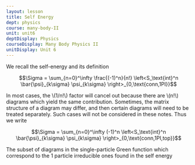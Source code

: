 ```yaml
---
layout: lesson
title: Self Energy
dept: physics
course: many-body-II
unit: unit6
deptDisplay: Physics
courseDisplay: Many Body Physics II
unitDisplay: Unit 6
---
```

We recall the self-energy and its definition

$$\Sigma = \sum_{n=0}^\infty \frac{(-1)^n}{n!} \left<S_\text{int}^n \bar{\psi}_{k\sigma} \psi_{k\sigma} \right>_{0,\text{conn,1PI}}$$

In most cases, the \\(1/n!\\) factor will cancel out because there are \\(n!\\) diagrams which yield the same contribution. Sometimes, the matrix structure of a diagram may differ, and then certain diagrams will need to be treated separately. Such cases will not be considered in these notes. Thus we write 

$$\Sigma = \sum_{n=0}^\infty (-1)^n \left<S_\text{int}^n \bar{\psi}_{k\sigma} \psi_{k\sigma} \right>_{0,\text{conn,1PI,top}}$$


The subset of diagrams in the single-particle Green function which correspond to the 1 particle irreducible ones found in the self energy 


